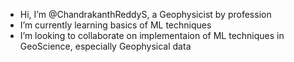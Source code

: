 - Hi, I’m @ChandrakanthReddyS, a Geophysicist by profession
- I’m currently learning basics of ML techniques
- I’m looking to collaborate on implementaion of ML techniques in GeoScience, especially Geophysical data


<!---
ChandrakanthReddyS/ChandrakanthReddyS is a ✨ special ✨ repository because its `README.md` (this file) appears on your GitHub profile.
You can click the Preview link to take a look at your changes.
--->
